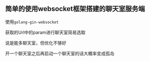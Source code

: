 ## 简单的使用websocket框架搭建的聊天室服务端

使用``golang-gin-websocket``

获取的Url中的param进行聊天室简易选取

说是能多聊天室，但优化不够好

开一个聊天室之后再启动一个聊天室的话大概率变成孤岛
